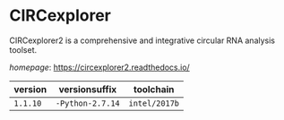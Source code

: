 # CIRCexplorer

CIRCexplorer2 is a comprehensive and integrative circular RNA analysis toolset.

*homepage*: <https://circexplorer2.readthedocs.io/>

version | versionsuffix | toolchain
--------|---------------|----------
``1.1.10`` | ``-Python-2.7.14`` | ``intel/2017b``
